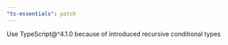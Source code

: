 ```yaml
---
"ts-essentials": patch
---
```


Use TypeScript@^4.1.0 because of introduced recursive conditional types
